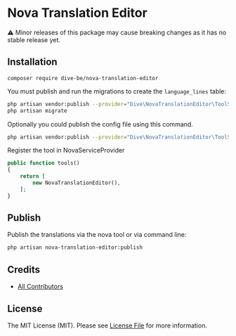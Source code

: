 # Nova Translation Editor

⚠️ Minor releases of this package may cause breaking changes as it has no stable release yet.

## Installation

```shell
composer require dive-be/nova-translation-editor
```

You must publish and run the migrations to create the `language_lines` table:

```bash
php artisan vendor:publish --provider="Dive\NovaTranslationEditor\ToolServiceProvider" --tag="migrations"
php artisan migrate
```

Optionally you could publish the config file using this command.

```bash
php artisan vendor:publish --provider="Dive\NovaTranslationEditor\ToolServiceProvider" --tag="config"
```

Register the tool in NovaServiceProvider

```php
public function tools()
{
    return [
        new NovaTranslationEditor(),
    ];
}
```


## Publish

Publish the translations via the nova tool or via command line:

```bash
php artisan nova-translation-editor:publish
```

## Credits

- [All Contributors](../../contributors)

## License

The MIT License (MIT). Please see [License File](LICENSE.md) for more information.
